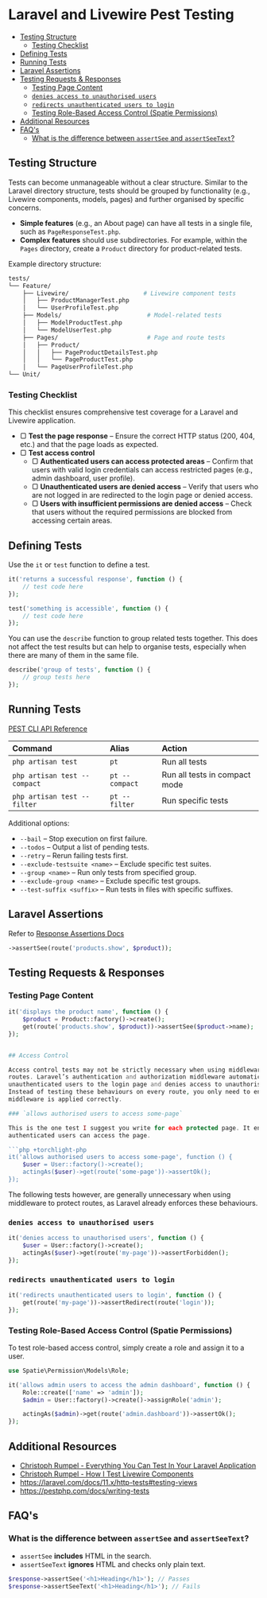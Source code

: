# Laravel and Livewire Pest Testing

- [Testing Structure](#testing-structure)
    - [Testing Checklist](#testing-checklist)
- [Defining Tests](#defining-tests)
- [Running Tests](#running-tests)
- [Laravel Assertions](#laravel-assertions)
- [Testing Requests \& Responses](#testing-requests--responses)
    - [Testing Page Content](#testing-page-content)
    - [`denies access to unauthorised users`](#denies-access-to-unauthorised-users)
    - [`redirects unauthenticated users to login`](#redirects-unauthenticated-users-to-login)
    - [Testing Role-Based Access Control (Spatie Permissions)](#testing-role-based-access-control-spatie-permissions)
- [Additional Resources](#additional-resources)
- [FAQ's](#faqs)
    - [What is the difference between `assertSee` and `assertSeeText`?](#what-is-the-difference-between-assertsee-and-assertseetext)

## Testing Structure

Tests can become unmanageable without a clear structure. Similar to the Laravel directory
structure, tests should be grouped by functionality (e.g., Livewire components, models,
pages) and further organised by specific concerns.

- **Simple features** (e.g., an About page) can have all tests in a single file, such as
  `PageResponseTest.php`.
- **Complex features** should use subdirectories. For example, within the `Pages`
  directory, create a `Product` directory for product-related tests.

Example directory structure:

```bash
tests/
└── Feature/
    ├── Livewire/                     # Livewire component tests
    │   ├── ProductManagerTest.php     
    │   └── UserProfileTest.php        
    ├── Models/                        # Model-related tests
    │   ├── ModelProductTest.php       
    │   └── ModelUserTest.php          
    ├── Pages/                         # Page and route tests
    │   ├── Product/                    
    │   │   ├── PageProductDetailsTest.php
    │   │   └── PageProductTest.php    
    │   └── PageUserProfileTest.php    
└── Unit/                               
```

### Testing Checklist

This checklist ensures comprehensive test coverage for a Laravel and Livewire application.


- ▢ **Test the page response** – Ensure the correct HTTP status (200, 404, etc.) and
  that the page loads as expected.  
- ▢ **Test access control**  
    - ▢ **Authenticated users can access protected areas** – Confirm that users with
      valid login credentials can access restricted pages (e.g., admin dashboard, user
      profile).  
    - ▢ **Unauthenticated users are denied access** – Verify that users who are not
      logged in are redirected to the login page or denied access.  
    - ▢ **Users with insufficient permissions are denied access** – Check that users
      without the required permissions are blocked from accessing certain areas.  


<!-- 
- ▢ **Form validation** – Required fields, correct input types, error messages.
- ▢ **Database interactions** – Ensure data is saved, updated, and deleted correctly.
- ▢ **Edge cases** – Handle empty or invalid inputs gracefully.
- ▢ **UI component behaviour** – Ensure buttons, forms, and links function properly.
- ▢ **Session handling** – Verify login persistence and session expiration.
- ▢ **Redirects** – Ensure correct redirection after actions (e.g., login, form submission).
- ▢ **Role-based permissions** – Confirm user roles access only their designated areas.
- ▢ **Performance checks** – Validate acceptable page load times. -->


## Defining Tests

Use the `it` or `test` function to define a test.

```php +torchlight-php
it('returns a successful response', function () {
    // test code here
});
```

```php +torchlight-php
test('something is accessible', function () {
    // test code here
});
```

You can use the `describe` function to group related tests together. This does not affect
the test results but can help to organise tests, especially when there are many of them in
the same file.

```php +torchlight-php
describe('group of tests', function () {
    // group tests here
});
```

## Running Tests

<a href="https://pestphp.com/docs/cli-api-reference" target="blank">PEST CLI API Reference</a>

| Command                      | Alias          | Action                        |
| :--------------------------- | :------------- | :---------------------------- |
| `php artisan test`           | `pt`           | Run all tests                 |
| `php artisan test --compact` | `pt --compact` | Run all tests in compact mode |
| `php artisan test --filter`  | `pt --filter`  | Run specific tests            |

Additional options:

- `--bail` – Stop execution on first failure.
- `--todos` – Output a list of pending tests.
- `--retry` – Rerun failing tests first.
- `--exclude-testsuite <name>` – Exclude specific test suites.
- `--group <name>` – Run only tests from specified group.
- `--exclude-group <name>` – Exclude specific test groups.
- `--test-suffix <suffix>` – Run tests in files with specific suffixes.
  
## Laravel Assertions

Refer to <a href="https://laravel.com/docs/master/http-tests#response-assertions"
target="blank">Response Assertions Docs</a>

```php +torchlight-php
->assertSee(route('products.show', $product));
```

## Testing Requests & Responses



### Testing Page Content

<!-- list of items -->
<!-- displays item overview -->
<!-- displays item details -->
```php +torchlight-php
it('displays the product name', function () {
    $product = Product::factory()->create();
    get(route('products.show', $product))->assertSee($product->name);
});
```


```php +torchlight-php

## Access Control

Access control tests may not be strictly necessary when using middleware to protect  
routes. Laravel’s authentication and authorization middleware automatically redirects  
unauthenticated users to the login page and denies access to unauthorised users.  
Instead of testing these behaviours on every route, you only need to ensure that  
middleware is applied correctly.

### `allows authorised users to access some-page`

This is the one test I suggest you write for each protected page. It ensures that  
authenticated users can access the page.

```php +torchlight-php
it('allows authorised users to access some-page', function () {
    $user = User::factory()->create();
    actingAs($user)->get(route('some-page'))->assertOk();
});
```

The following tests however, are generally unnecessary when using middleware to protect
routes, as Laravel already enforces these behaviours.

### `denies access to unauthorised users`
```php +torchlight-php
it('denies access to unauthorised users', function () {
    $user = User::factory()->create();
    actingAs($user)->get(route('my-page'))->assertForbidden();
});
```

### `redirects unauthenticated users to login`
```php +torchlight-php
it('redirects unauthenticated users to login', function () {
    get(route('my-page'))->assertRedirect(route('login'));
});
```



### Testing Role-Based Access Control (Spatie Permissions)

To test role-based access control, simply create a role and assign it to a user. 

```php +torchlight-php
use Spatie\Permission\Models\Role;

it('allows admin users to access the admin dashboard', function () {
    Role::create(['name' => 'admin']);
    $admin = User::factory()->create()->assignRole('admin');

    actingAs($admin)->get(route('admin.dashboard'))->assertOk();
});
```


## Additional Resources

- <a href="https://christoph-rumpel.com/2023/3/everything-you-can-test-in-your-laravel-application"
  target="blank">Christoph Rumpel - Everything You Can Test In Your Laravel Application</a>
- <a href="https://christoph-rumpel.com/2021/4/how-I-test-livewire-components"
  target="blank">Christoph Rumpel - How I Test Livewire Components</a>
- <a href="https://laravel.com/docs/11.x/http-tests#testing-views"
  target="blank">https://laravel.com/docs/11.x/http-tests#testing-views</a>
- <a href="https://pestphp.com/docs/writing-tests"
  target="blank">https://pestphp.com/docs/writing-tests</a>

## FAQ's

### <question>What is the difference between `assertSee` and `assertSeeText`?</question>

- `assertSee` **includes** HTML in the search.  
- `assertSeeText` **ignores** HTML and checks only plain text.
  
```php +torchlight-php
$response->assertSee('<h1>Heading</h1>'); // Passes
$response->assertSeeText('<h1>Heading</h1>'); // Fails
```
